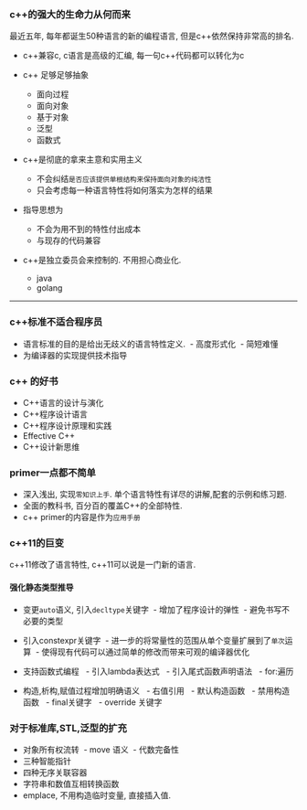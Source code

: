 ### c++的强大的生命力从何而来
最近五年, 每年都诞生50种语言的新的编程语言, 但是c++依然保持非常高的排名.

- c++兼容c, c语言是高级的汇编, 每一句c++代码都可以转化为c
- c++ 足够足够抽象
  - 面向过程
  - 面向对象
  - 基于对象
  - 泛型
  - 函数式
 
- c++是彻底的拿来主意和实用主义
  - 不会纠结`是否应该提供单根结构来保持面向对象的纯洁性`
  - 只会考虑每一种语言特性将如何落实为怎样的结果

- 指导思想为
  - 不会为用不到的特性付出成本
  - 与现存的代码兼容
 
- c++是独立委员会来控制的. 不用担心商业化.
  - java
  - golang


---

### c++标准不适合程序员
- 语言标准的目的是给出无歧义的语言特性定义.
  - 高度形式化
  - 简短难懂
- 为编译器的实现提供技术指导


### c++ 的好书
- C++语言的设计与演化
- C++程序设计语言
- C++程序设计原理和实践
- Effective C++
- C++设计新思维

### primer一点都不简单
- 深入浅出, 实现`零知识上手`. 单个语言特性有详尽的讲解,配套的示例和练习题.
- 全面的教科书, 百分百的覆盖C++的全部特性.
- c++ primer的内容是作为`应用手册`

### c++11的巨变

c++11修改了语言特性, c++11可以说是一门新的语言.

#### 强化静态类型推导
- 变更`auto`语义, 引入`decltype`关键字
  - 增加了程序设计的弹性
  - 避免书写不必要的类型
  
- 引入constexpr关键字
  - 进一步的将常量性的范围从单个变量扩展到了`单次`运算
  - 使得现有代码可以通过简单的修改而带来可观的编译器优化
 
 - 支持函数式编程
   - 引入lambda表达式
   - 引入尾式函数声明语法
   - for:遍历
   
 - 构造,析构,赋值过程增加明确语义
   - 右值引用
   - 默认构造函数
   - 禁用构造函数
   - final关键字
   - override 关键字
   
### 对于标准库,STL,泛型的扩充
- 对象所有权流转
  - move 语义
  - 代数完备性
  
- 三种智能指针
- 四种无序关联容器
- 字符串和数值互相转换函数
- emplace, 不用构造临时变量, 直接插入值.
